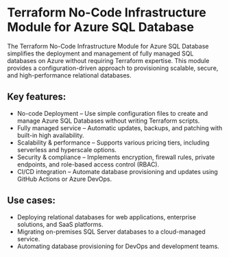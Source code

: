 # Terraform No-Code Infrastructure Module for Azure SQL Database

The Terraform No-Code Infrastructure Module for Azure SQL Database simplifies the deployment and management of fully managed SQL databases on Azure without requiring Terraform expertise. This module provides a configuration-driven approach to provisioning scalable, secure, and high-performance relational databases.

## Key features:
- No-code Deployment – Use simple configuration files to create and manage Azure SQL Databases without writing Terraform scripts.
- Fully managed service – Automatic updates, backups, and patching with built-in high availability.
- Scalability & performance – Supports various pricing tiers, including serverless and hyperscale options.
- Security & compliance – Implements encryption, firewall rules, private endpoints, and role-based access control (RBAC).
- CI/CD integration – Automate database provisioning and updates using GitHub Actions or Azure DevOps.

## Use cases:
- Deploying relational databases for web applications, enterprise solutions, and SaaS platforms.
- Migrating on-premises SQL Server databases to a cloud-managed service.
- Automating database provisioning for DevOps and development teams.
